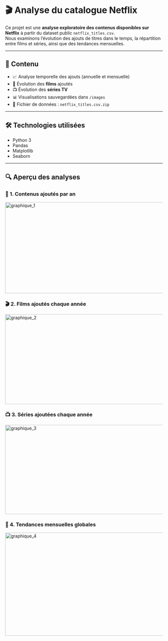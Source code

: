 # 🎬 Analyse du catalogue Netflix

Ce projet est une **analyse exploratoire des contenus disponibles sur Netflix** à partir du dataset public `netflix_titles.csv`.  
Nous examinons l’évolution des ajouts de titres dans le temps, la répartition entre films et séries, ainsi que des tendances mensuelles.

---

## 📂 Contenu

- 📈 Analyse temporelle des ajouts (annuelle et mensuelle)
- 🎥 Évolution des **films** ajoutés
- 📺 Évolution des **séries TV**
- 📊 Visualisations sauvegardées dans `/images`
- 📁 Fichier de données : `netflix_titles.csv.zip`

---

## 🛠️ Technologies utilisées

- Python 3
- Pandas
- Matplotlib
- Seaborn

---

## 🔍 Aperçu des analyses

### 📅 1. Contenus ajoutés par an
<img width="626" height="290" alt="graphique_1" src="https://github.com/user-attachments/assets/7e689d74-c566-493b-b848-8569e176d9dc" />



### 🎬 2. Films ajoutés chaque année

<img width="616" height="286" alt="graphique_2" src="https://github.com/user-attachments/assets/631b5c74-e362-47e8-9fc1-b455624a0bf3" />


### 📺 3. Séries ajoutées chaque année

<img width="619" height="284" alt="graphique_3" src="https://github.com/user-attachments/assets/d8c753c1-28b9-4e83-9eec-086cb262610f" />


### 📆 4. Tendances mensuelles globales

<img width="821" height="328" alt="graphique_4" src="https://github.com/user-attachments/assets/61d827e2-c9d4-4ca5-b36b-aefd054d5ea4" />



